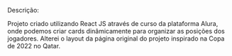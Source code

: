 Descrição: 

Projeto criado utilizando React JS através de curso da plataforma Alura, onde podemos criar cards dinâmicamente para organizar as posições dos jogadores. Alterei o layout da página original do projeto inspirado na Copa de 2022 no Qatar. 
